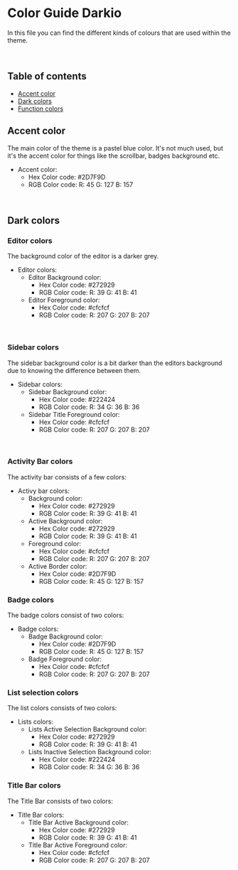 # Color Guide Darkio
In this file you can find the different kinds of colours that are used within the theme.

<br>

## Table of contents

* [Accent color](#accent-color)
* [Dark colors](#dark-colors)
* [Function colors](#function-colors)

## Accent color
The main color of the theme is a pastel blue color. It's not much used, but it's the accent color for things like the scrollbar, badges background etc.

- Accent color:
	- Hex Color code: #2D7F9D
	- RGB Color code: R: 45 G: 127 B: 157

<br>

## Dark colors

### Editor colors
The background color of the editor is a darker grey.
- Editor colors:
	- Editor Background color:
		- Hex Color code: #272929
		- RGB Color code: R: 39 G: 41 B: 41
	- Editor Foreground color:
		- Hex Color code: #cfcfcf
		- RGB Color code: R: 207 G: 207 B: 207

<br>

### Sidebar colors
The sidebar background color is a bit darker than the editors background due to knowing the difference between them.
- Sidebar colors: 
	- Sidebar Background color:
		- Hex Color code: #222424
		- RGB Color code: R: 34 G: 36 B: 36
	- Sidebar Title Foreground color:
		- Hex Color code: #cfcfcf
		- RGB Color code: R: 207 G: 207 B: 207

<br>

### Activity Bar colors
The activity bar consists of a few colors:
- Activy bar colors:
	- Background color:
		- Hex Color code: #272929
		- RGB Color code: R: 39 G: 41 B: 41
	- Active Background color:
		- Hex Color code: #272929
		- RGB Color code: R: 39 G: 41 B: 41
	- Foreground color:
		- Hex Color code: #cfcfcf
		- RGB Color code: R: 207 G: 207 B: 207
	- Active Border color:
		- Hex Color code: #2D7F9D
		- RGB Color code: R: 45 G: 127 B: 157

### Badge colors
The badge colors consist of two colors:
- Badge colors:
	- Badge Background color:
		- Hex Color code: #2D7F9D
		- RGB Color code: R: 45 G: 127 B: 157
	- Badge Foreground color:
		- Hex Color code: #cfcfcf
		- RGB Color code: R: 207 G: 207 B: 207

### List selection colors
The list colors consists of two colors:
- Lists colors:
	- Lists Active Selection Background color:
		- Hex Color code: #272929
		- RGB Color code: R: 39 G: 41 B: 41
	- Lists Inactive Selection Background color:
		- Hex Color code: #222424
		- RGB Color code: R: 34 G: 36 B: 36

### Title Bar colors
The Title Bar consists of two colors:
- Title Bar colors:
	- Title Bar Active Background color:
		- Hex Color code: #272929
		- RGB Color code: R: 39 G: 41 B: 41
	- Title Bar Active Foreground color:
		- Hex Color code: #cfcfcf
		- RGB Color code: R: 207 G: 207 B: 207